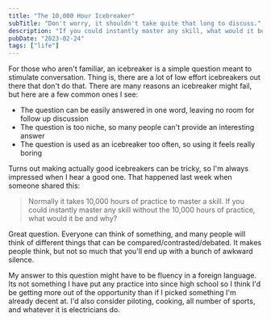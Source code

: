```yaml
---
title: "The 10,000 Hour Icebreaker"
subTitle: "Don't worry, it shouldn't take quite that long to discuss."
description: "If you could instantly master any skill, what would it be and why?"
pubDate: "2023-02-24"
tags: ["life"]
---
```


For those who aren't familiar, an icebreaker is a simple question meant to stimulate conversation. Thing is, there are a lot of low effort icebreakers out there that don't do that. There are many reasons an icebreaker might fail, but here are a few common ones I see:

- The question can be easily answered in one word, leaving no room for follow up discussion
- The question is too niche, so many people can't provide an interesting answer
- The question is used as an icebreaker too often, so using it feels really boring

Turns out making actually good icebreakers can be tricky, so I'm always impressed when I hear a good one. That happened last week when someone shared this:

> Normally it takes 10,000 hours of practice to master a skill. If you could instantly master any skill without the 10,000 hours of practice, what would it be and why?

Great question. Everyone can think of something, and many people will think of different things that can be compared/contrasted/debated. It makes people think, but not so much that you'll end up with a bunch of awkward silence.

My answer to this question might have to be fluency in a foreign language. Its not something I have put any practice into since high school so I think I'd be getting more out of the opportunity than if I picked something I'm already decent at. I'd also consider piloting, cooking, all number of sports, and whatever it is electricians do.
